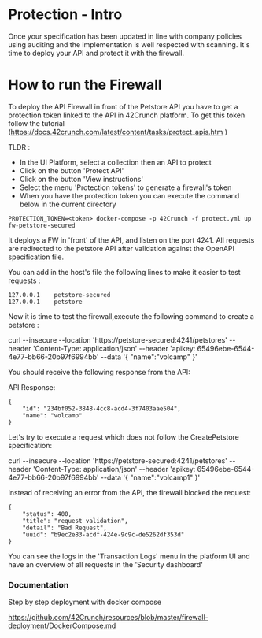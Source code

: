 # Protection - Intro

Once your specification has been updated in line with company policies using auditing and the implementation is well respected with scanning. It's time to deploy your API and protect it with the firewall.


# How to run the Firewall

To deploy the API Firewall in front of the Petstore API you have to get a protection token linked to the API in 42Crunch platform. To get this token follow the tutorial (https://docs.42crunch.com/latest/content/tasks/protect_apis.htm
)

TLDR :

- In the UI Platform, select a collection then an API to protect
- Click on the button 'Protect API'
- Click on the button 'View instructions'
- Select the menu 'Protection tokens' to generate a firewall's token
- When you have the protection token you can execute the command below in the current directory

```
PROTECTION_TOKEN=<token> docker-compose -p 42Crunch -f protect.yml up fw-petstore-secured
```

It deploys a FW in 'front' of the API, and listen on the port 4241. All requests are redirected to the petstore API after validation against the OpenAPI specification file.

You can add in the host's file the following lines to make it easier to test requests :

```
127.0.0.1    petstore-secured
127.0.0.1    petstore
```

Now it is time to test the firewall,execute the following command to create a petstore : 

curl --insecure --location 'https://petstore-secured:4241/petstores' --header 'Content-Type: application/json' --header 'apikey: 65496ebe-6544-4e77-bb66-20b97f6994bb' --data '{
    "name":"volcamp"
}'

You should receive the following response from the API:

API Response: 
```
{
    "id": "234bf052-3848-4cc8-acd4-3f7403aae504",
    "name": "volcamp"
}
```

Let's try to execute a request which does not follow the CreatePetstore specification:

curl --insecure --location 'https://petstore-secured:4241/petstores' --header 'Content-Type: application/json' --header 'apikey: 65496ebe-6544-4e77-bb66-20b97f6994bb' --data '{
    "name":"volcamp1"
}'

Instead of receiving an error from the API, the firewall blocked the request:
```
{
    "status": 400,
    "title": "request validation",
    "detail": "Bad Request",
    "uuid": "b9ec2e83-acdf-424e-9c9c-de5262df353d"
}
```


You can see the logs in the 'Transaction Logs' menu in the platform UI and have an overview of all requests in the 'Security dashboard' 

### Documentation

Step by step deployment with docker compose

https://github.com/42Crunch/resources/blob/master/firewall-deployment/DockerCompose.md

